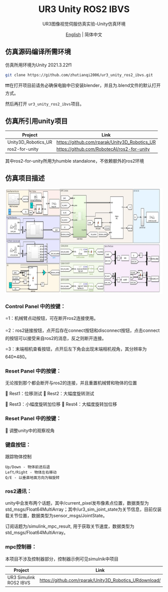 <h1 align="center">
  UR3 Unity ROS2 IBVS
</h1>
<p align="center">
<p align="center">
  UR3图像视觉伺服仿真实验-Unity仿真环境
</p>
<p align="center">
<a href="README.md">English</a> | 简体中文
</p>

## 仿真源码编译所需环境
仿真所用环境为Unity 2021.3.22f1

```sh
git clone https://github.com/zhutianqi2006/ur3_unity_ros2_ibvs.git
```
❗❗❗在打开项目前请务必确保电脑中已安装blender，并且为.blend文件的默认打开方式。

然后再打开 `ur3_unity_ros2_ibvs`项目。

## 仿真所引用unity项目
| Project | Link|
| --------------------------| ------------------------------------------------------------------------------------- |
| Unity3D_Robotics_UR| https://github.com/rparak/Unity3D_Robotics_UR  |
| ros2-for-unity | https://github.com/RobotecAI/ros2-for-unity|

其中ros2-for-unity所用为humble standalone，不依赖额外的ros2环境

## 仿真项目描述

<p align="center">
<img src="doc/image/1.jpg" width="600" height="338">
</p>

### Control Panel 中的按键：

⭐1：机械臂点动按钮，可在断开ros2连接使用。

⭐2：ros2链接按钮，点开后存在connect按钮和disconnect按钮，点击connect的按钮可以接受来自ros2的消息，反之则断开连接。

⭐3：末端相机查看按钮，点开后左下角会出现末端相机视角，其分辨率为640*480。
### Reset Panel 中的按键：

无论按到那个都会断开与ros2的连接，并且重置机械臂和物体的位置

🌟 Rest1：位移测试 🌟 Rest2：大幅度旋转测试

🌟 Rest3：小幅度旋转加位移 🌟 Rest4：大幅度旋转加位移 

### Reset Panel 中的按键：

💫 调整unity中的观察视角

### 键盘按钮：

跟踪物体控制
```
Up/Down - 物体前进后退
Left/Right - 物体左右移动
Q/E - 以垂直地面方向为轴旋转
```

### ros2通讯：

unity中会发布两个话题，其中/current_pixel发布像素点位置，数据类型为std_msgs/Float64MultiArray；其中/ur3_sim_joint_state为关节信息，目前仅装载关节位置，数据类型为sensor_msgs/JointState。

订阅话题为/simulink_mpc_result, 用于获取关节速度，数据类型为std_msgs/Float64MultiArray。

### mpc控制器：

本项目不涉及控制器部分，控制器示例可见simulnik中项目

| Project | Link|
| --------------------------| ------------------------------------------------------------------------------------- |
| UR3 Simulink ROS2 IBVS | https://github.com/rparak/Unity3D_Robotics_URdownload/  |